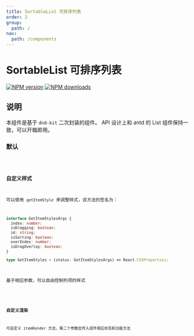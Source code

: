 ```yaml
---
title: SortableList 可排序列表
order: 2
group:
  path: /
nav:
  path: /components
---
```


# SortableList 可排序列表

[![NPM version][version-image]][version-url] [![NPM downloads][download-image]][download-url]

<!-- npm url -->

[version-image]: http://img.shields.io/npm/v/@arvinxu/sortable-list.svg?color=deepgreen&label=latest
[version-url]: http://npmjs.org/package/@arvinxu/sortable-list
[download-image]: https://img.shields.io/npm/dm/@arvinxu/sortable-list.svg
[download-url]: https://npmjs.org/package/@arvinxu/sortable-list

## 说明

本组件是基于 `dnd-kit` 二次封装的组件。 API 设计上和 antd 的 List 组件保持一致，可以开箱即用。

### 默认

<code src="../demos/Basic" />

### 自定义样式

可以使用 `getItemStyle` 来调整样式，该方法的签名为：

```typescript
interface GetItemStylesArgs {
  index: number;
  isDragging: boolean;
  id: string;
  isSorting: boolean;
  overIndex: number;
  isDragOverlay: boolean;
}

type GetItemStyles = (status: GetItemStylesArgs) => React.CSSProperties;
```

基于相应参数，可以自由控制列项的样式

<code src="../demos/CustomStyle" />

### 自定义渲染

可自定义 itemRender 方法，第二个参数会传入组件相应状态和功能方法

<code src="../demos/CustomRender" />
